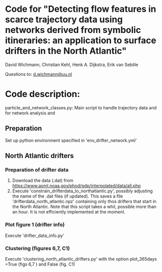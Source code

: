 # Code for "Detecting flow features in scarce trajectory data using networks derived from symbolic itineraries: an application to surface drifters in the North Atlantic"
David Wichmann, Christian Kehl, Henk A. Dijkstra, Erik van Sebille

Questions to: d.wichmann@uu.nl

# Code description:
particle_and_network_classes.py: Main script to handle trajectory data and for network analysis and

## Preparation
Set up python environment specified in 'env_drifter_network.yml'

## North Atlantic drifters
### Preparation of drifter data
1. Download the data (.dat) from https://www.aoml.noaa.gov/phod/gdp/interpolated/data/all.php
2. Execute 'constrain_drifterdata_to_northatlantic.py', possibly adjusting the name of the .dat files (if updated). This saves a file 'drifterdata_north_atlantic.npz' containing only thos drifters that start in the North Atlantic. Note that this script takes a whil, possible more than an hour. It is not efficiently implemented at the moment.

### Plot figure 1 (drifter info)
Execute 'drifter_data_info.py'

### Clustering (figures 6,7, C1)
Execute 'clustering_north_atlantic_drifters.py' with the option plot_365days =True (figs 6,7 ) and False (fig. C1)

